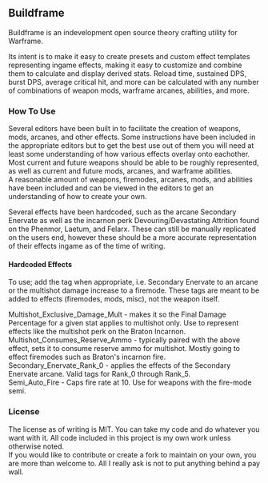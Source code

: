 ## Buildframe

Buildframe is an indevelopment open source theory crafting utility for Warframe.  

Its intent is to make it easy to create presets and custom effect templates representing ingame effects, making it easy to customize and combine them to calculate and display derived stats.
Reload time, sustained DPS, burst DPS, average critical hit, and more can be calculated with any number of combinations of weapon mods, warframe arcanes, abilities, and more.


### How To Use

Several editors have been built in to facilitate the creation of weapons, mods, arcanes, and other effects. Some instructions have been included in the appropriate editors but to get the best use out of them you will need at least some understanding of how various effects overlay onto eachother.
Most current and future weapons should be able to be roughly represented, as well as current and future mods, arcanes, and warframe abilities.  
A reasonable amount of weapons, firemodes, arcanes, mods, and abilities have been included and can be viewed in the editors to get an understanding of how to create your own.  

Several effects have been hardcoded, such as the arcane Secondary Enervate as well as the incarnon perk Devouring/Devastating Attrition found on the Phenmor, Laetum, and Felarx. These can still be manually replicated on the users end, however these should be a more accurate representation of their effects ingame as of the time of writing.

#### Hardcoded Effects

To use; add the tag when appropriate, i.e. Secondary Enervate to an arcane or the multishot damage increase to a firemode. These tags are meant to be added to effects (firemodes, mods, misc), not the weapon itself.  

Multishot_Exclusive_Damage_Mult - makes it so the Final Damage Percentage for a given stat applies to multishot only. Use to represent effects like the multishot perk on the Braton Incarnon.  
Multishot_Consumes_Reserve_Ammo - typically paired with the above effect, sets it to consume reserve ammo for multishot. Mostly going to effect firemodes such as Braton's incarnon fire.  
Secondary_Enervate_Rank_0 - applies the effects of the Secondary Enervate arcane. Valid tags for Rank_0 through Rank_5.  
Semi_Auto_Fire - Caps fire rate at 10. Use for weapons with the fire-mode semi.

### License

The license as of writing is MIT. You can take my code and do whatever you want with it. All code included in this project is my own work unless otherwise noted.  
If you would like to contribute or create a fork to maintain on your own, you are more than welcome to. All I really ask is not to put anything behind a pay wall.